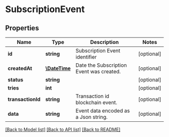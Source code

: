 # SubscriptionEvent

## Properties
Name | Type | Description | Notes
------------ | ------------- | ------------- | -------------
**id** | **string** | Subscription Event identifier | [optional] 
**createdAt** | [**\DateTime**](\DateTime.md) | Date the Subscription Event was created. | [optional] 
**status** | **string** |  | [optional] 
**tries** | **int** |  | [optional] 
**transactionId** | **string** | Transaction id blockchain event. | [optional] 
**data** | **string** | Event data encoded as a Json string. | [optional] 

[[Back to Model list]](../README.md#documentation-for-models) [[Back to API list]](../README.md#documentation-for-api-endpoints) [[Back to README]](../README.md)


